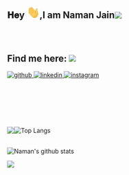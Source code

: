 <h2> 𝐇𝐞y <img src="https://raw.githubusercontent.com/ABSphreak/ABSphreak/master/gifs/Hi.gif" width="30px">,I am Naman Jain<img src="https://media.giphy.com/media/12oufCB0MyZ1Go/giphy.gif" width="45"</h2>

## Find me here: <img src="https://user-images.githubusercontent.com/53649201/99296951-8ef68900-286d-11eb-9bf3-fdb6cf13b585.gif" height="32px" style="padding-top: 50px;">


<a href="https://github.com/naman-jn" target="_blank">
<img src=https://img.shields.io/badge/github-%2324292e.svg?&style=for-the-badge&logo=github&logoColor=white alt=github style="padding-bottom: 50px;"     />
</a>

<a href="https://www.linkedin.com/in/naman-jain-35b5261b0" target="_blank">
<img src=https://img.shields.io/badge/linkedin-%231E77B5.svg?&style=for-the-badge&logo=linkedin&logoColor=white alt=linkedin style="padding-bottom: 50px;"    />
</a>

<a href="https://www.instagram.com/naman_jn153/" target="_blank">
<img src=https://img.shields.io/badge/instagram-%23000000.svg?&style=for-the-badge&logo=instagram&logoColor=white alt=instagram style="padding-bottom: 50px;" />
</a>

<br></br>



<img align="left" src="https://github-readme-streak-stats.herokuapp.com/?user=naman-jn&theme=dark" />

![Top Langs](https://github-readme-stats.vercel.app/api/top-langs/?username=naman-jn&title_color=ffffff&icon_color=bb2acf&text_color=daf7dc&bg_color=151515&layout=compact&hide=css)
<br></br>

![Naman's github stats](https://github-readme-stats.vercel.app/api?username=naman-jn&&show_icons=true&title_color=ffffff&icon_color=bb2acf&text_color=daf7dc&bg_color=151515)





![](https://komarev.com/ghpvc/?username=naman-jn&color=blue)
